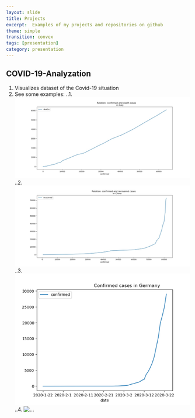 ```yaml
---
layout: slide
title: Projects
excerpt:  Examples of my projects and repositories on github
theme: simple
transition: convex
tags: [presentation]
category: presentation
---
```

<section data-markdown>

## COVID-19-Analyzation
1. Visualizes dataset of the Covid-19 situation
2. See some examples:
..1. ![Relation of confirmed and death cases in Italy](https://github.com/m1ghtfr3e/m1ghtfr3e.github.io/blob/master/images/conf-dead.jpg)
..2. ![Relation of confirmed and recovered cases in China](https://github.com/m1ghtfr3e/m1ghtfr3e.github.io/blob/master/images/conf-rec-CN.jpeg)
..3. ![Chorincal evolution of confirmed cases in Germany](https://github.com/m1ghtfr3e/m1ghtfr3e.github.io/blob/master/images/conf-GER.png)
..4. ![...](assets/images/conf-GER.png)
